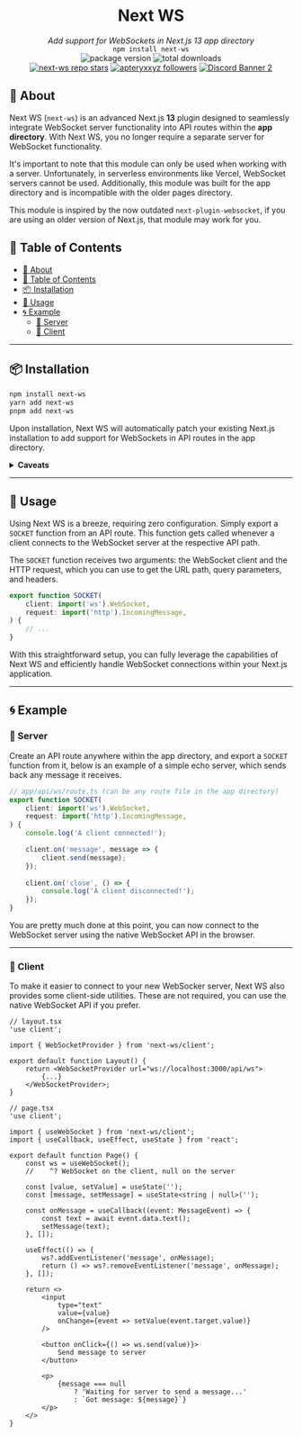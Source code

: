 <div align="center">
    <h1><strong>Next WS</strong></h1>
    <i>Add support for WebSockets in Next.js 13 app directory</i><br>
    <code>npm install next-ws</code>
</div>

<div align="center">
    <img alt="package version" src="https://img.shields.io/npm/v/next-ws?label=version">
    <img alt="total downloads" src="https://img.shields.io/npm/dt/next-ws">
    <br>
    <a href="https://github.com/apteryxxyz/next-ws"><img alt="next-ws repo stars" src="https://img.shields.io/github/stars/apteryxxyz/next-ws?style=social"></a>
    <a href="https://github.com/apteryxxyz"><img alt="apteryxxyz followers" src="https://img.shields.io/github/followers/apteryxxyz?style=social"></a>
    <a href="https://discord.gg/vZQbMhwsKY"><img src="https://discordapp.com/api/guilds/829836158007115806/widget.png?style=shield" alt="Discord Banner 2"/></a>
</div>

## 🤔 About

Next WS (`next-ws`) is an advanced Next.js **13** plugin designed to seamlessly integrate WebSocket server functionality into API routes within the **app directory**. With Next WS, you no longer require a separate server for WebSocket functionality.

It's important to note that this module can only be used when working with a server. Unfortunately, in serverless environments like Vercel, WebSocket servers cannot be used.  Additionally, this module was built for the app directory and is incompatible with the older pages directory.

This module is inspired by the now outdated `next-plugin-websocket`, if you are using an older version of Next.js, that module may work for you.

## 🏓 Table of Contents

- [🤔 About](#-about)
- [🏓 Table of Contents](#-table-of-contents)
- [📦 Installation](#-installation)
- [🚀 Usage](#-api)
- [🌀 Example](#-example)
  - [📁 Server](#-server)
  - [📁 Client](#-client)

---

## 📦 Installation

```sh
npm install next-ws
yarn add next-ws
pnpm add next-ws
```

Upon installation, Next WS will automatically patch your existing Next.js installation to add support for WebSockets in API routes in the app directory. 

<details>
    <summary><strong>Caveats</strong></summary>

As this module modifies the Next.js installation, if for any reason it changes (such as when you update Next.js), you will need to reinstall Next WS. And if you want to uninstall Next WS, you will need to reinstall Next.js.
</details>

---

## 🚀 Usage

Using Next WS is a breeze, requiring zero configuration. Simply export a `SOCKET` function from an API route. This function gets called whenever a client connects to the WebSocket server at the respective API path.

The `SOCKET` function receives two arguments: the WebSocket client and the HTTP request, which you can use to get the URL path, query parameters, and headers.

```ts
export function SOCKET(
    client: import('ws').WebSocket,
    request: import('http').IncomingMessage,
) {
    // ...
}
```

With this straightforward setup, you can fully leverage the capabilities of Next WS and efficiently handle WebSocket connections within your Next.js application.

---

## 🌀 Example

### 📁 Server

Create an API route anywhere within the app directory, and export a `SOCKET` function from it, below is an example of a simple echo server, which sends back any message it receives.

```ts
// app/api/ws/route.ts (can be any route file in the app directory)
export function SOCKET(
    client: import('ws').WebSocket,
    request: import('http').IncomingMessage,
) {
    console.log('A client connected!');

    client.on('message', message => {
        client.send(message);
    });
    
    client.on('close', () => {
        console.log('A client disconnected!');
    });
}
```

You are pretty much done at this point, you can now connect to the WebSocket server using the native WebSocket API in the browser.

---

### 📁 Client

To make it easier to connect to your new WebSocker server, Next WS also provides some client-side utilities. These are not required, you can use the native WebSocket API if you prefer.

```tsx
// layout.tsx
'use client';

import { WebSocketProvider } from 'next-ws/client';

export default function Layout() {
    return <WebSocketProvider url="ws://localhost:3000/api/ws">
        {...}
    </WebSocketProvider>;
}
```

```tsx
// page.tsx
'use client';

import { useWebSocket } from 'next-ws/client';
import { useCallback, useEffect, useState } from 'react';

export default function Page() {
    const ws = useWebSocket();
    //    ^? WebSocket on the client, null on the server

    const [value, setValue] = useState('');
    const [message, setMessage] = useState<string | null>('');

    const onMessage = useCallback((event: MessageEvent) => {
        const text = await event.data.text();
        setMessage(text);
    }, []);

    useEffect(() => {
        ws?.addEventListener('message', onMessage);
        return () => ws?.removeEventListener('message', onMessage);
    }, []);

    return <>
        <input
            type="text"
            value={value}
            onChange={event => setValue(event.target.value)}
        />

        <button onClick={() => ws.send(value)}>
            Send message to server
        </button>

        <p>
            {message === null
                ? 'Waiting for server to send a message...'
                : `Got message: ${message}`}
        </p>
    </>
}
```
